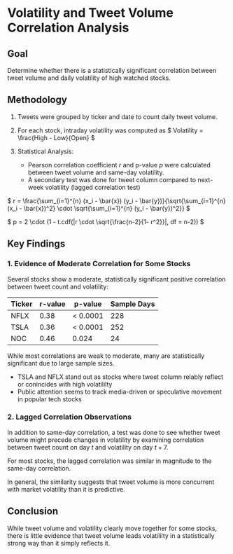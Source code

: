 # Volatility and Tweet Volume Correlation Analysis

## Goal
Determine whether there is a statistically significant correlation between tweet volume and daily volatility of high watched stocks.

## Methodology
1. Tweets were grouped by ticker and date to count daily tweet volume.

2. For each stock, intraday volatility was computed as
$
Volatility = \frac{High - Low}{Open}
$

3. Statistical Analysis:
    - Pearson correlation coefficient $r$ and p-value $p$ were calculated between tweet volume and same-day volatility.
    - A secondary test was done for tweet column compared to next-week volatility (lagged correlation test)

$
r = \frac{\sum_{i=1}^{n} (x_i - \bar{x}) (y_i - \bar{y})}{\sqrt{\sum_{i=1}^{n} (x_i - \bar{x})^2} \cdot \sqrt{\sum_{i=1}^{n} (y_i - \bar{y})^2}}
$


$
p = 2 \cdot (1 - t.cdf(|r \cdot \sqrt{\frac{n-2}{1- r^2}}|, df = n-2))
$


## Key Findings

### 1. Evidence of Moderate Correlation for Some Stocks
Several stocks show a moderate, statistically significant positive correlation between tweet count and volatility:

|Ticker|r-value|p-value|Sample Days|
|-|-|-|-|
|NFLX|0.38|< 0.0001|228|
|TSLA|0.36|< 0.0001|252|
|NOC|0.46|0.024|24|



While most correlations are weak to moderate, many are statistically significant due to large sample sizes.

- TSLA and NFLX stand out as stocks where tweet column relably reflect or conincides with high volatililty
- Public attention seems to track media-driven or speculative movement in popular tech stocks

### 2. Lagged Correlation Observations
In addition to same-day correlation, a test was done to see whether tweet volume might precede changes in volatility by examining correlation between tweet count on day $t$ and volatility on day $t+7$.

For most stocks, the lagged correlation was similar in magnitude to the same-day correlation.

In general, the similarity suggests that tweet volume is more concurrent with market volatility than it is predictive.

## Conclusion
While tweet volume and volatility clearly move together for some stocks, there is little evidence that tweet volume leads volatililty in a statistically strong way than it simply reflects it.